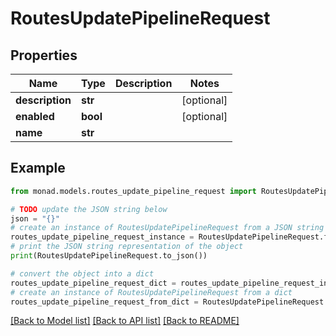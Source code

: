 # RoutesUpdatePipelineRequest


## Properties

Name | Type | Description | Notes
------------ | ------------- | ------------- | -------------
**description** | **str** |  | [optional] 
**enabled** | **bool** |  | [optional] 
**name** | **str** |  | 

## Example

```python
from monad.models.routes_update_pipeline_request import RoutesUpdatePipelineRequest

# TODO update the JSON string below
json = "{}"
# create an instance of RoutesUpdatePipelineRequest from a JSON string
routes_update_pipeline_request_instance = RoutesUpdatePipelineRequest.from_json(json)
# print the JSON string representation of the object
print(RoutesUpdatePipelineRequest.to_json())

# convert the object into a dict
routes_update_pipeline_request_dict = routes_update_pipeline_request_instance.to_dict()
# create an instance of RoutesUpdatePipelineRequest from a dict
routes_update_pipeline_request_from_dict = RoutesUpdatePipelineRequest.from_dict(routes_update_pipeline_request_dict)
```
[[Back to Model list]](../README.md#documentation-for-models) [[Back to API list]](../README.md#documentation-for-api-endpoints) [[Back to README]](../README.md)


